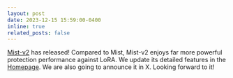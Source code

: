 ```yaml
---
layout: post
date: 2023-12-15 15:59:00-0400
inline: true
related_posts: false
---
```



<a href='https://github.com/psyker-team/mist-v2'>Mist-v2</a> has released! Compared to Mist, Mist-v2 enjoys far more powerful protection performance against LoRA. We update its detailed features in the <a href='https://psyker-team.github.io/index_en.html'>Homepage</a>. We are also going to announce it in X. Looking forward to it!
